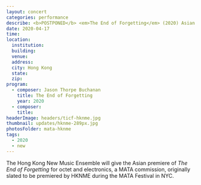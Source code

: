 ```yaml
---
layout: concert
categories: performance
describe: <b>POSTPONED</b> <em>The End of Forgetting</em> (2020) Asian premiere, Hong Kong New Music Ensemble.
date: 2020-04-17
time:
location:
  institution:
  building:
  venue:
  address:
  city: Hong Kong
  state:
  zip:
program:
  - composer: Jason Thorpe Buchanan
    title: The End of Forgetting
    year: 2020
  - composer:
    title:
headerImage: headers/ticf-hknme.jpg
thumbnail: updates/hknme-289px.jpg
photosFolder: mata-hknme
tags:
  - 2020
  - new
---
```


The Hong Kong New Music Ensemble will give the Asian premiere of *The End of Forgetting* for octet and electronics, a MATA commission, originally slated to be premiered by HKNME during the MATA Festival in NYC.
